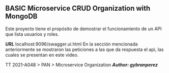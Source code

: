 **BASIC Microservice CRUD Organization with MongoDB**
----
  Este proyecto tiene el propósito de demostrar el funcionamiento de un API que lista usuarios y roles.

***URL***
localhost:9096/swagger.ui.html
En la sección mencionada anteriormente se mostraron las peticiones a las que da respuesta el api, las cuales se presentan en este video.

TT 2021-A048 > PAN > Microservice Organization
***Author: gybranperez***
